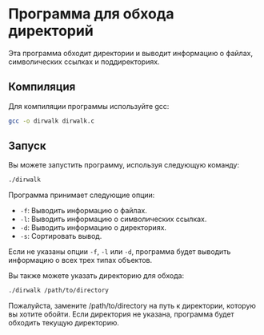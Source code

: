 # Программа для обхода директорий

Эта программа обходит директории и выводит информацию о файлах, символических ссылках и поддиректориях.

## Компиляция

Для компиляции программы используйте gcc:

```bash
gcc -o dirwalk dirwalk.c
```

## Запуск

Вы можете запустить программу, используя следующую команду:

```bash
./dirwalk
```

Программа принимает следующие опции:

- `-f`: Выводить информацию о файлах.
- `-l`: Выводить информацию о символических ссылках.
- `-d`: Выводить информацию о директориях.
- `-s`: Сортировать вывод.

Если не указаны опции `-f`, `-l` или `-d`, программа будет выводить информацию о всех трех типах объектов.

Вы также можете указать директорию для обхода:

```bash
./dirwalk /path/to/directory
```

Пожалуйста, замените /path/to/directory на путь к директории, которую вы хотите обойти.
Если директория не указана, программа будет обходить текущую директорию.